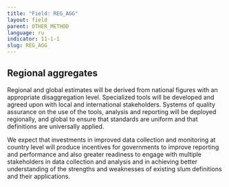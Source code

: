```yaml
---
title: "Field: REG_AGG"
layout: field
parent: OTHER_METHOD
language: ru
indicator: 11-1-1
slug: REG_AGG
---
```

## Regional aggregates

Regional and global estimates will be derived from national figures with an appropriate disaggregation level. Specialized tools will be developed and agreed upon with local and international stakeholders. Systems of quality assurance on the use of the tools, analysis and reporting will be deployed regionally, and global to ensure that standards are uniform and that definitions are universally applied.

We expect that investments in improved data collection and monitoring at country level will produce incentives for governments to improve reporting and performance and also greater readiness to engage with multiple stakeholders in data collection and analysis and in achieving better understanding of the strengths and weaknesses of existing slum definitions and their applications.